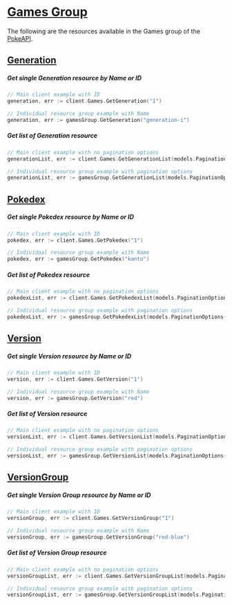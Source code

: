 # [Games Group](https://pokeapi.co/docs/v2#games-section)
The following are the resources available in the Games group of the [PokeAPI](https://pokeapi.co/).

## [Generation](https://pokeapi.co/docs/v2#generations)

##### Get single Generation resource by Name or ID
```go
// Main client example with ID
generation, err := client.Games.GetGeneration("1")

// Individual resource group example with Name
generation, err := gamesGroup.GetGeneration("generation-i")
```

##### Get list of Generation resource
```go
// Main client example with no pagination options
generationList, err := client.Games.GetGenerationList(models.PaginationOptions{})

// Individual resource group example with pagination options
generationList, err := gamesGroup.GetGenerationList(models.PaginationOptions{Limit: 20, Offset: 20})
```

## [Pokedex](https://pokeapi.co/docs/v2#pokedexes)

##### Get single Pokedex resource by Name or ID
```go
// Main client example with ID
pokedex, err := client.Games.GetPokedex("1")

// Individual resource group example with Name
pokedex, err := gamesGroup.GetPokedex("kanto")
```

##### Get list of Pokedex resource
```go
// Main client example with no pagination options
pokedexList, err := client.Games.GetPokedexList(models.PaginationOptions{})

// Individual resource group example with pagination options
pokedexList, err := gamesGroup.GetPokedexList(models.PaginationOptions{Limit: 20, Offset: 20})
```

## [Version](https://pokeapi.co/docs/v2#versions)

##### Get single Version resource by Name or ID
```go
// Main client example with ID
version, err := client.Games.GetVersion("1")

// Individual resource group example with Name
version, err := gamesGroup.GetVersion("red")
```

##### Get list of Version resource
```go
// Main client example with no pagination options
versionList, err := client.Games.GetVersionList(models.PaginationOptions{})

// Individual resource group example with pagination options
versionList, err := gamesGroup.GetVersionList(models.PaginationOptions{Limit: 20, Offset: 20})
```

## [VersionGroup](https://pokeapi.co/docs/v2#version-groups)

##### Get single Version Group resource by Name or ID
```go
// Main client example with ID
versionGroup, err := client.Games.GetVersionGroup("1")

// Individual resource group example with Name
versionGroup, err := gamesGroup.GetVersionGroup("red-blue")
```

##### Get list of Version Group resource
```go
// Main client example with no pagination options
versionGroupList, err := client.Games.GetVersionGroupList(models.PaginationOptions{})

// Individual resource group example with pagination options
versionGroupList, err := gamesGroup.GetVersionGroupList(models.PaginationOptions{Limit: 20, Offset: 20})
```
